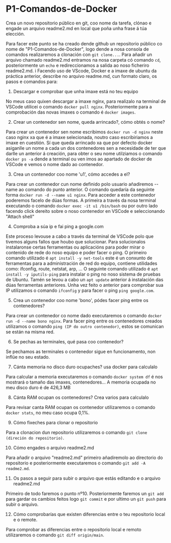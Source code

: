 # P1-Comandos-de-Docker
Crea un novo repositorio público en git, coo nome da tarefa, clónao e engade un arquivo readme2.md en local que poña unha frase á túa elección.

Para facer este punto se ha creado dende github un repositorio público co nome de "P1-Comandos-de-Docker", logo dende a nosa consola de comandos realizaremos a clonación con `git clone...`.
Para añadir un arquivo chamado readme2.md entramos na nosa carpeta có comando `cd`, posteriormente un `echo` e redireccionamos a salida ao noso ficheriro readme2.md.
i 
Facendo uso de VScode, Docker e a imaxe de ubuntu da práctica anterior, describe no arquivo readme.md, cun formato claro, os pasos e comandos para:
1. Descargar e comprobar que unha imaxe está no teu equipo

No meus caso quixen descargar a imaxe nginx, para realizalo na terminal de VSCode utilicei o comando `docker pull nginx`.
Posteriormente para a comprobación das novas imaxes o comando é `docker images`. 

2. Crear un contenedor sen nome, queda arrincado?, cómo obtés o nome?

Para crear un contenedor sen nome escribimos `docker run -d nginx` neste caso nginx xa que é a imaxe selecionada, noutro caso escribiriamos a imaxe en cuestión. Sí que queda arrincado xa que por defecto docker asiganlle un nome a cada un dos contenedores sen a necesidade de ter que darlle un anterior á creación, para obter o seu nome utilziamos o comando `docker ps -a` dende a terminal ou ven imos ao apartado de docker de VSCode e vemos o nome dado ao contenedor.

3. Crea un contenedor coo nome 'u1', cómo accedes a el?

Para crear un contenedor cun nome definido polo usuario añadiremos --name ao comando do punto anterior. O comando quedaría da seguinte forma `docker run -d --name u1 nginx`.
Para acceder a este contenedor poderemos facelo de dúas formas. A primeira a través da nosa terminal executando o comando `docker exec -it u1 /bin/bash` ou por outro lado facendo click dereito sobre o noso contenedor en VSCode e seleccionando "Attach shell"

4. Comproba a súa ip e fai ping a google.com

Este proceso levouse a cabo a través da terminal de VSCode polo que tivemos alguns fallos que houbo que solucionar. Para solucionalos instalaronse certas ferramentas ou aplicacións para poder mirar o contenido de rede do noso equipo e poder facer o ping.
O primeiro comando utilizado é `apt install -y net-tools` este é un conxunto de ferramentas para a administración de red do equipo, contiene utilidades como: ifconfig, route, netstat, arp, ... O seguinte comando utilizado é `apt install -y iputils-ping` para instalar o ping no noso sistema de pruebas de Ubuntu. Tamén se levou a cabo un `apt update` anterior á instalación das dúas ferramentas anteriores.
Unha vez feito o anterior para comprobar sua IP utilizamos o comando `ifconfig` y para facer o ping `ping google.com`.

5. Crea un contenedor coo nome 'bono', pódes facer ping entre os contenedores?

Para crear un contenedor co nome dado executaremos o comando `docker run -d --name bono nginx`.
Para facer ping entre os contenedores creados utilizamos o comando `ping (IP do outro contenedor)`, estos se comunican se están na misma red.

6. Se pechas as terminales, qué pasa coo contenedor?

Se pechamos as terminales o contenedor sigue en funcionamento, non inflúe no seu estado.

7. Cánta memoria no disco duro ocupaches? usa docker para calculalo

Para calcular a memoria executaremos o comando `docker system df` é nos mostrará o tamaño das imaxes, contenedores... A memoria ocupada no meu disco duro é de 426,3 MB

8. Cánta RAM ocupan os contenedores? Crea varios para calculalo

Para revisar canta RAM ocupan os contenedor utilizaremos o comando `docker stats`, no meu caso ocupa 0,1%.

9. Cómo fixeches para clonar o repositorio

Para a clonacion dun repositorio utilizaremos o comando `git clone (direción do repositorio)`.

10. Cómo engades o arquivo readme2.md

Para añadir o arquivo "readme2.md" primeiro añadiremolo ao directorio do repositorio e posteriormente executaremos o comando `git add -A readme2.md`.

11. Os pasos a seguir para subir o arquivo que estás editando e o arquivo readme2.md

Primeiro de todo faremos o punto nº10. Posteriormente faremos un `git add` para gardar os cambios feitos logo `git commit` e por ultimo un `git push` para subir o arquivo. 

12. Cómo comprobarías que existen diferencias entre o teu repositorio local e o remote.

Para comprobar as diferencias entre o repositorio local e remoto utilizaremos o comando `git diff origin/main`.

